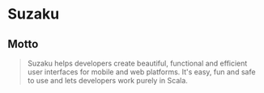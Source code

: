 # Suzaku

## Motto

> Suzaku helps developers create beautiful, functional and efficient user interfaces for mobile and web platforms.
> It's easy, fun and safe to use and lets developers work purely in Scala.

